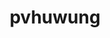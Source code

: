 ---
title: pvhuwung
github: https://github.com/pvhuwung
mode: dark
transition: 3s
archetype:
- Code
- Anime
- Little Bit of Everything
- Editor’s Choice
- Dynamic
---